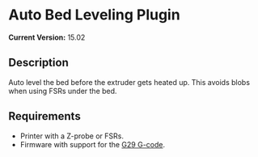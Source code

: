 # Auto Bed Leveling Plugin

**Current Version:** 15.02

## Description

Auto level the bed before the extruder gets heated up. This avoids blobs when
using FSRs under the bed.

## Requirements

- Printer with a Z-probe or FSRs.
- Firmware with support for the [G29 G-code][G29].

[G29]: http://reprap.org/wiki/G-code#G29:_Detailed_Z-Probe "RepRapWiki"
